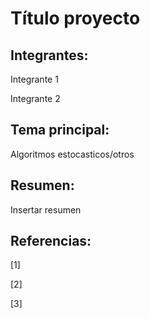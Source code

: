 # Título proyecto

## Integrantes:

Integrante 1

Integrante 2

## Tema principal:

Algoritmos estocasticos/otros

## Resumen:

Insertar resumen

## Referencias:

[1]

[2] 

[3]
